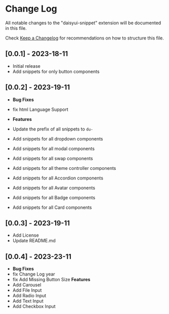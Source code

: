 # Change Log

All notable changes to the "daisyui-snippet" extension will be documented in this file.

Check [Keep a Changelog](http://keepachangelog.com/) for recommendations on how to structure this file.

## [0.0.1] - 2023-18-11

-   Initial release
-   Add snippets for only button components

## [0.0.2] - 2023-19-11

-   **Bug Fixes**
-   fix html Language Support

-   **Features**
-   Update the prefix of all snippets to `du-`
-   Add snippets for all dropdown components
-   Add snippets for all modal components
-   Add snippets for all swap components
-   Add snippets for all theme controller components
-   Add snippets for all Accordion components
-   Add snippets for all Avatar components
-   Add snippets for all Badge components
-   Add snippets for all Card components

## [0.0.3] - 2023-19-11

-   Add License
-   Update README.md

## [0.0.4] - 2023-23-11

-   **Bug Fixes**
-   fix Change Log year
-   fix Add Missing Button Size
    **Features**
-   Add Carousel
-   Add File Input
-   Add Radio Input
-   Add Text Input
-   Add Checkbox Input
